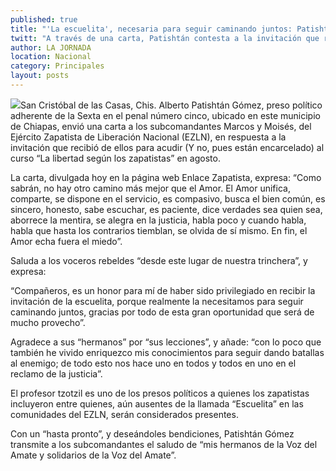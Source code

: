 ```yaml
---
published: true
title: "'La escuelita', necesaria para seguir caminando juntos: Patishtán a Marcos y Moisés"
twitt: "A través de una carta, Patishtán contesta a la invitación que recibió de ellos para acudir al curso “La libertad según los zapatistas” en agosto."
author: LA JORNADA
location: Nacional
category: Principales
layout: posts
---
```


![](http://i.imgur.com/3KFItCMm.jpg)San Cristóbal de las Casas, Chis. Alberto Patishtán Gómez, preso político adherente de la Sexta en el penal número cinco, ubicado en este municipio de Chiapas, envió una carta a los subcomandantes Marcos y Moisés, del Ejército Zapatista de Liberación Nacional (EZLN), en respuesta a la invitación que recibió de ellos para acudir (Y no, pues están encarcelado) al curso “La libertad según los zapatistas” en agosto.

La carta, divulgada hoy en la página web Enlace Zapatista, expresa: “Como sabrán, no hay otro camino más mejor que el Amor. El Amor unifica, comparte, se dispone en el servicio, es compasivo, busca el bien común, es sincero, honesto, sabe escuchar, es paciente, dice verdades sea quien sea, aborrece la mentira, se alegra en la justicia, habla poco y cuando habla, habla que hasta los contrarios tiemblan, se olvida de sí mismo. En fin, el Amor echa fuera el miedo”.

Saluda a los voceros rebeldes “desde este lugar de nuestra trinchera”, y expresa:

“Compañeros, es un honor para mí de haber sido privilegiado en recibir la invitación de la escuelita, porque realmente la necesitamos para seguir caminando juntos, gracias por todo de esta gran oportunidad que será de mucho provecho”.

Agradece a sus “hermanos” por “sus lecciones”, y añade: “con lo poco que también he vivido enriquezco mis conocimientos para seguir dando batallas al enemigo; de todo esto nos hace uno en todos y todos en uno en el reclamo de la justicia”.

El profesor tzotzil es uno de los presos políticos a quienes los zapatistas incluyeron entre quienes, aún ausentes de la llamada “Escuelita” en las comunidades del EZLN, serán considerados presentes.

Con un “hasta pronto”, y deseándoles bendiciones, Patishtán Gómez transmite a los subcomandantes el saludo de “mis hermanos de la Voz del Amate y solidarios de la Voz del Amate”.
